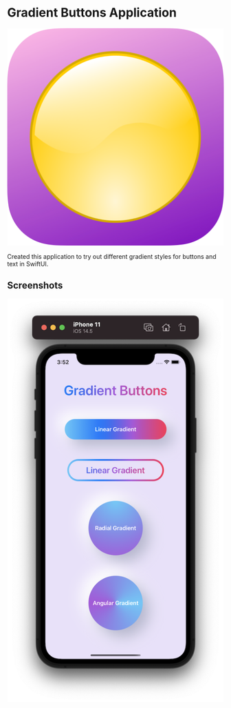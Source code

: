 
# Gradient Buttons Application


<p align="center">
  <img  src="gradientButtonsAppIcon.png">
</p>

Created this application to try out different gradient styles for buttons and text in SwiftUI.

## Screenshots

![ss](ss.png)


